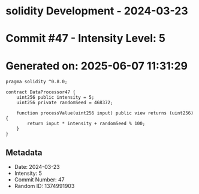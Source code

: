﻿# solidity Development - 2024-03-23
# Commit #47 - Intensity Level: 5
# Generated on: 2025-06-07 11:31:29
```solidity
pragma solidity ^0.8.0;

contract DataProcessor47 {
    uint256 public intensity = 5;
    uint256 private randomSeed = 468372;

    function processValue(uint256 input) public view returns (uint256) {
        return input * intensity + randomSeed % 100;
    }
}
```
## Metadata
- Date: 2024-03-23
- Intensity: 5
- Commit Number: 47
- Random ID: 1374991903
